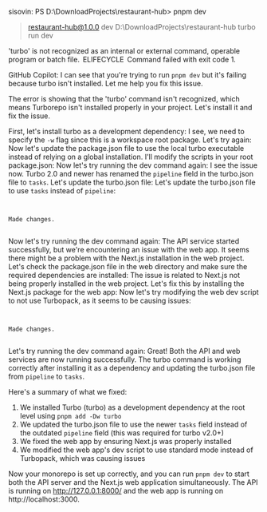 sisovin: PS D:\DownloadProjects\restaurant-hub> pnpm dev    

> restaurant-hub@1.0.0 dev D:\DownloadProjects\restaurant-hub
> turbo run dev

'turbo' is not recognized as an internal or external command,
operable program or batch file.
 ELIFECYCLE  Command failed with exit code 1.

GitHub Copilot: I can see that you're trying to run `pnpm dev` but it's failing because turbo isn't installed. Let me help you fix this issue.

The error is showing that the 'turbo' command isn't recognized, which means Turborepo isn't installed properly in your project. Let's install it and fix the issue.

First, let's install turbo as a development dependency: I see, we need to specify the `-w` flag since this is a workspace root package. Let's try again: Now let's update the package.json file to use the local turbo executable instead of relying on a global installation. I'll modify the scripts in your root package.json: Now let's try running the dev command again: I see the issue now. Turbo 2.0 and newer has renamed the `pipeline` field in the turbo.json file to `tasks`. Let's update the turbo.json file: Let's update the turbo.json file to use `tasks` instead of `pipeline`: 
```


Made changes.


```
Now let's try running the dev command again: The API service started successfully, but we're encountering an issue with the web app. It seems there might be a problem with the Next.js installation in the web project. Let's check the package.json file in the web directory and make sure the required dependencies are installed: The issue is related to Next.js not being properly installed in the web project. Let's fix this by installing the Next.js package for the web app: Now let's try modifying the web dev script to not use Turbopack, as it seems to be causing issues: 
```


Made changes.


```
Let's try running the dev command again: Great! Both the API and web services are now running successfully. The turbo command is working correctly after installing it as a dependency and updating the turbo.json file from `pipeline` to `tasks`.

Here's a summary of what we fixed:

1. We installed Turbo (turbo) as a development dependency at the root level using `pnpm add -Dw turbo`
2. We updated the turbo.json file to use the newer `tasks` field instead of the outdated `pipeline` field (this was required for turbo v2.0+)
3. We fixed the web app by ensuring Next.js was properly installed
4. We modified the web app's dev script to use standard mode instead of Turbopack, which was causing issues

Now your monorepo is set up correctly, and you can run `pnpm dev` to start both the API server and the Next.js web application simultaneously. The API is running on http://127.0.0.1:8000/ and the web app is running on http://localhost:3000.